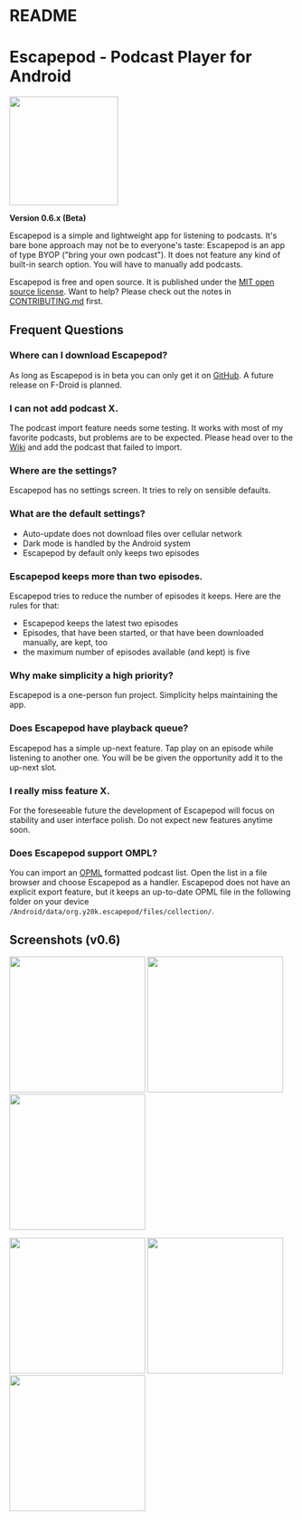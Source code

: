 README
======

# Escapepod - Podcast Player for Android
<img src="https://raw.githubusercontent.com/y20k/escapepod/master/app/src/main/res/mipmap-xxxhdpi/ic_launcher_round.png" width="192" />

**Version 0.6.x (Beta)**

Escapepod is a simple and lightweight app for listening to podcasts. It's bare bone approach may not be to everyone's taste: Escapepod is an app of type BYOP ("bring your own podcast"). It does not feature any kind of built-in search option. You will have to manually add podcasts.

Escapepod is free and open source. It is published under the [MIT open source license](https://opensource.org/licenses/MIT). Want to help? Please check out the notes in [CONTRIBUTING.md](https://github.com/y20k/escapepod/blob/master/CONTRIBUTE.md) first.


## Frequent Questions

### Where can I download Escapepod?
As long as Escapepod is in beta you can only get it on [GitHub](https://github.com/y20k/escapepod/releases). A future release on F-Droid is planned.

### I can not add podcast X.
The podcast import feature needs some testing. It works with most of my favorite podcasts, but problems are to be expected. Please head over to the [Wiki](https://github.com/y20k/escapepod/wiki/Podcasts-feeds-that-are-not-working-yet) and add the podcast that failed to import.

### Where are the settings?
Escapepod has no settings screen. It tries to rely on sensible defaults.

### What are the default settings?
- Auto-update does not download files over cellular network
- Dark mode is handled by the Android system
- Escapepod by default only keeps two episodes

### Escapepod keeps more than two episodes.
Escapepod tries to reduce the number of episodes it keeps. Here are the rules for that:

- Escapepod keeps the latest two episodes
- Episodes, that have been started, or that have been downloaded manually, are kept, too
- the maximum number of episodes available (and kept) is five

### Why make simplicity a high priority?
Escapepod is a one-person fun project. Simplicity helps maintaining the app.

### Does Escapepod have playback queue?
Escapepod has a simple up-next feature. Tap play on an episode while listening to another one. You will be be given the opportunity add it to the up-next slot.

### I really miss feature X.
For the foreseeable future the development of Escapepod will focus on stability and user interface polish. Do not expect new features anytime soon.

### Does Escapepod support OMPL?
You can import an [OPML](https://en.wikipedia.org/wiki/OPML) formatted podcast list. Open the list in a file browser and choose Escapepod as a handler. Escapepod does not have an explicit export feature, but it keeps an up-to-date OPML file in the following folder on your device `/Android/data/org.y20k.escapepod/files/collection/`.

## Screenshots (v0.6)
[<img src="https://raw.githubusercontent.com/y20k/escapepod/master/metadata/en-US/phoneScreenshots/01-lockscreen-active-v0.6-oneplus5.png" width="240">](https://raw.githubusercontent.com/y20k/escapepod/master/metadata/en-US/phoneScreenshots/01-lockscreen-active-v0.6-oneplus5.png)
[<img src="https://raw.githubusercontent.com/y20k/escapepod/master/metadata/en-US/phoneScreenshots/02-playback-v0.6-oneplus5.png" width="240">](https://raw.githubusercontent.com/y20k/escapepod/master/metadata/en-US/phoneScreenshots/02-playback-v0.6-oneplus5.png)
[<img src="https://raw.githubusercontent.com/y20k/escapepod/master/metadata/en-US/phoneScreenshots/03-large-player-sheet-v0.6-oneplus5.png" width="240">](https://raw.githubusercontent.com/y20k/escapepod/master/metadata/en-US/phoneScreenshots/03-large-player-sheet-v0.6-oneplus5.png)

[<img src="https://raw.githubusercontent.com/y20k/escapepod/master/metadata/en-US/phoneScreenshots/04-show_notes-v0.6-oneplus5.png" width="240">](https://raw.githubusercontent.com/y20k/escapepod/master/metadata/en-US/phoneScreenshots/04-show_notes-v0.6-oneplus5.png)
[<img src="https://raw.githubusercontent.com/y20k/escapepod/master/metadata/en-US/phoneScreenshots/05-podcast-details-v0.6-oneplus5.png" width="240">](https://raw.githubusercontent.com/y20k/escapepod/master/metadata/en-US/phoneScreenshots/05-podcast-details-v0.6-oneplus5.png)
[<img src="https://raw.githubusercontent.com/y20k/escapepod/master/metadata/en-US/phoneScreenshots/06-add-podcast-v0.6-oneplus5.png" width="240">](https://raw.githubusercontent.com/y20k/escapepod/master/metadata/en-US/phoneScreenshots/06-add-podcast-v0.6-oneplus5.png)


